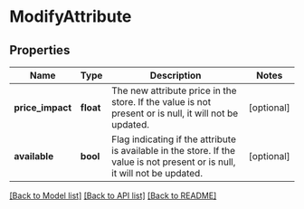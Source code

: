 # ModifyAttribute

## Properties
Name | Type | Description | Notes
------------ | ------------- | ------------- | -------------
**price_impact** | **float** | The new attribute price in the store. If the value is not present or is null, it will not be updated. | [optional] 
**available** | **bool** | Flag indicating if the attribute is available in the store. If the value is not present or is null, it will not be updated. | [optional] 

[[Back to Model list]](../README.md#documentation-for-models) [[Back to API list]](../README.md#documentation-for-api-endpoints) [[Back to README]](../README.md)

